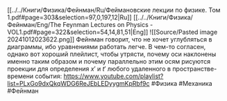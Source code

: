 [[../../Книги/Физика/Фейнман/Ru/Феймановские лекции по физике. Том 1.pdf#page=303&selection=97,0,197,12|Ru]]
[[../../Книги/Физика/Фейнман/Eng/The Feynman Lectures on Physics - VOL1.pdf#page=322&selection=54,14,81,51|Eng]]
![[Source/Pasted image 20241012023622.png]]
Фейнман говорит, что не хочет углубляться в диаграммы, ибо уравнениями работать легче. В чем-то согласен, однако вот хороший плейлист, чтобы утрясти, почему оси наклонены именно таким образом и почему параллельно этим осям рисуются проекции для определения $x'$ и $t'$ любого удаленного в пространстве-времени события:
https://www.youtube.com/playlist?list=PLxGo9dxQkqWDG6ReJEbLEDyygmKpRbf9c
#Физика #Механика #Фейнман 